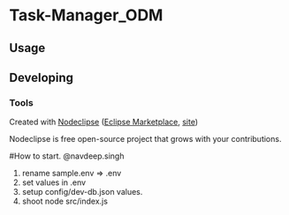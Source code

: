 

# Task-Manager_ODM



## Usage



## Developing



### Tools

Created with [Nodeclipse](https://github.com/Nodeclipse/nodeclipse-1)
 ([Eclipse Marketplace](http://marketplace.eclipse.org/content/nodeclipse), [site](http://www.nodeclipse.org))   

Nodeclipse is free open-source project that grows with your contributions.

#How to start. @navdeep.singh
1. rename sample.env => .env
2. set values in .env
3. setup config/dev-db.json values.
4. shoot node src/index.js
